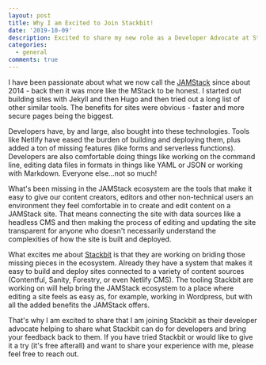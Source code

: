 ```yaml
---
layout: post
title: Why I am Excited to Join Stackbit!
date: '2019-10-09'
description: Excited to share my new role as a Developer Advocate at Stackbit!
categories:
  - general
comments: true
---
```


I have been passionate about what we now call the [JAMStack](https://jamstack.org/) since about 2014 - back then it was more like the MStack to be honest. I started out building sites with Jekyll and then Hugo and then tried out a long list of other similar tools. The benefits for sites were obvious - faster and more secure pages being the biggest.

Developers have, by and large, also bought into these technologies. Tools like Netlify have eased the burden of building and deploying them, plus added a ton of missing features (like forms and serverless functions). Developers are also comfortable doing things like working on the command line, editing data files in formats in things like YAML or JSON or working with Markdown. Everyone else...not so much!

What's been missing in the JAMStack ecosystem are the tools that make it easy to give our content creators, editors and other non-technical users an environment they feel comfortable in to create and edit content on a JAMStack site. That means connecting the site with data sources like a headless CMS and then making the process of editing and updating the site transparent for anyone who doesn't necessarily understand the complexities of how the site is built and deployed.

What excites me about [Stackbit](https://www.stackbit.com/) is that they are working on briding those missing pieces in the ecosystem. Already they have a system that makes it easy to build and deploy sites connected to a variety of content sources (Contentful, Sanity, Forestry, or even Netlify CMS). The tooling Stackbit are working on will help bring the JAMStack ecosystem to a place where editing a site feels as easy as, for example, working in Wordpress, but with all the added benefits the JAMStack offers.

That's why I am excited to share that I am joining Stackbit as their developer advocate helping to share what Stackbit can do for developers and bring your feedback back to them. If you have tried Stackbit or would like to give it a try (it's free afterall) and want to share your experience with me, please feel free to reach out.